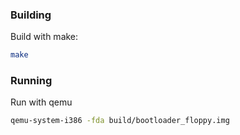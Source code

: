 ### Building
Build with make:
```Bash
make
```

### Running
Run with qemu
```Bash
qemu-system-i386 -fda build/bootloader_floppy.img
```